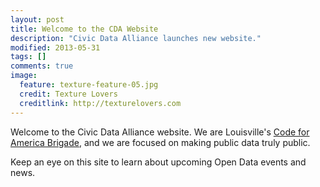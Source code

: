 ```yaml
---
layout: post
title: Welcome to the CDA Website
description: "Civic Data Alliance launches new website."
modified: 2013-05-31
tags: []
comments: true
image:
  feature: texture-feature-05.jpg
  credit: Texture Lovers
  creditlink: http://texturelovers.com
---
```


Welcome to the Civic Data Alliance website.
We are Louisville's [Code for America Brigade](http://codeforamerica.org), and we are focused on making public data truly public.

Keep an eye on this site to learn about upcoming Open Data events and news.

